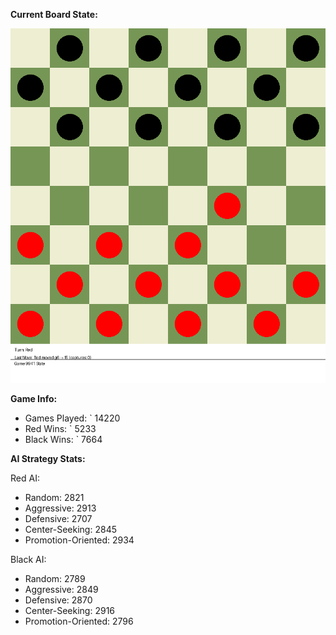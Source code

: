
**Current Board State:**  
<!-- START_GIF -->
![Checkers Game](./checkers_game.gif)
<!-- END_GIF -->

**Game Info:**  
- Games Played: `<!-- GAMES_PLAYED --> 14220
- Red Wins: `<!-- RED_WINS --> 5233
- Black Wins: `<!-- BLACK_WINS --> 7664

<!-- AI_STATS -->
**AI Strategy Stats:**

Red AI:
- Random: 2821
- Aggressive: 2913
- Defensive: 2707
- Center-Seeking: 2845
- Promotion-Oriented: 2934

Black AI:
- Random: 2789
- Aggressive: 2849
- Defensive: 2870
- Center-Seeking: 2916
- Promotion-Oriented: 2796
